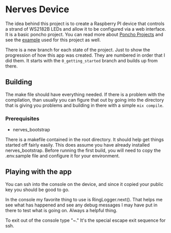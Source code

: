 # Nerves Device

The idea behind this project is to create a Raspberry PI device that controls a strand of WS2182B LEDs and allow it to be configured via a web interface. It is a basic poncho project. You can read more about [Poncho Projects] and see the [example] used for this project as well.

There is a new branch for each state of the project. Just to show the progression of how this app was created. They are numbered in order that I did them. It starts with the `0_getting_started` branch and builds up from there.

## Building

The make file should have everything needed. If there is a problem with the compilation, than usually you can figure that out by going into the directory that is giving you problems and building in there with a simple `mix compile`.

### Prerequisites

* nerves_bootstrap

There is a makefile contained in the root directory. It should help get things started off fairly easily. This does assume you have already installed nerves_bootstrap. Before running the first build, you will need to copy the .env.sample file and configure it for your environment.

## Playing with the app

You can ssh into the console on the device, and since it copied your public key you should be good to go.

In the console my favorite thing to use is RingLogger.next(). That helps me see what has happened and see any debug messages I may have put in there to test what is going on. Always a helpful thing.

To exit out of the console type "~." It's the special escape exit sequence for ssh.

[Poncho Projects]: http://embedded-elixir.com/post/2017-05-19-poncho-projects/
[example]: https://github.com/nerves-project/nerves_examples/tree/master/hello_phoenix